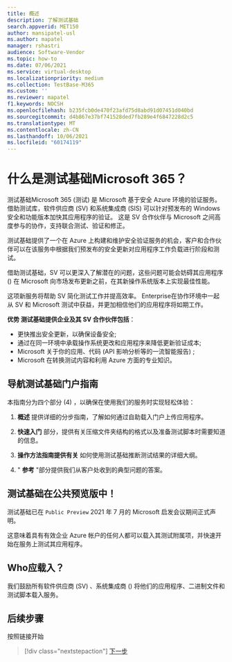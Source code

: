 ```yaml
---
title: 概述
description: 了解测试基础
search.appverid: MET150
author: mansipatel-usl
ms.author: mapatel
manager: rshastri
audience: Software-Vendor
ms.topic: how-to
ms.date: 07/06/2021
ms.service: virtual-desktop
ms.localizationpriority: medium
ms.collection: TestBase-M365
ms.custom: ''
ms.reviewer: mapatel
f1.keywords: NOCSH
ms.openlocfilehash: b235fcb0de470f23afd75d8abd91d07451d040bd
ms.sourcegitcommit: d4b867e37bf741528ded7fb289e4f6847228d2c5
ms.translationtype: MT
ms.contentlocale: zh-CN
ms.lasthandoff: 10/06/2021
ms.locfileid: "60174119"
---
```

# <a name="what-is-test-base-for-microsoft-365"></a>什么是测试基础Microsoft 365？

测试基础Microsoft 365 (测试) 是 Microsoft 基于安全 Azure 环境的验证服务。
借助测试库，软件供应商 (SV) 和系统集成商 (SIS) 可以针对预发布的 Windows 安全和功能版本加快其应用程序的验证。 这是 SV 合作伙伴与 Microsoft 之间高度参与的协作，支持联合测试、验证和修正。

测试基础提供了一个在 Azure 上构建和维护安全验证服务的机会，客户和合作伙伴可以在该服务中根据我们预发布的安全更新对应用程序工作负载进行阶段和测试。

借助测试基础，SV 可以更深入了解潜在的问题，这些问题可能会妨碍其应用程序 () 在 Microsoft 向市场发布更新之前，在其新操作系统版本上实现最佳性能。

这项新服务将帮助 SV 简化测试工作并提高效率。 Enterprise在协作环境中一起从 SV 和 Microsoft 测试中获益，并更加相信他们的应用程序将如期工作。

**优势 测试基础提供企业及其 SV 合作伙伴包括**：

- 更快推出安全更新，以确保设备安全;
- 通过在同一环境中承载操作系统更改和应用程序来降低更新验证成本;
- Microsoft 关于你的应用、代码 (API 影响分析等的一流智能报告) ;
- Microsoft 在转换测试内容和利用 Azure 方面的专业知识。

## <a name="guide-to-navigating-the-test-base-portal"></a>导航测试基础门户指南

本指南分为四个部分 (4) ，以确保在使用我们的服务时实现轻松体验：

1. **概述** 提供详细的分步指南，了解如何通过自助载入门户上传应用程序。

2. **快速入门** 部分，提供有关压缩文件夹结构的格式以及准备测试脚本时需要知道的信息。

3. **操作方法指南提供有关** 如何使用测试基础推断测试结果的详细大纲。

4. " **参考** "部分提供我们从客户处收到的典型问题的答案。

## <a name="test-base-is-in-public-preview"></a>测试基础在公共预览版中！

测试基础已在 `Public Preview` 2021 年 7 月的 Microsoft 启发会议期间正式声明。

这意味着具有有效企业 Azure 帐户的任何人都可以载入其测试附属项，并快速开始在服务上测试其应用程序。

## <a name="who-should-onboard"></a>Who应载入？

我们鼓励所有软件供应商 (SV) 、系统集成商 () 将他们的应用程序、二进制文件和测试脚本载入服务。

## <a name="next-steps"></a>后续步骤

按照链接开始
> [!div class="nextstepaction"]
> [下一步](createaccount.md)
